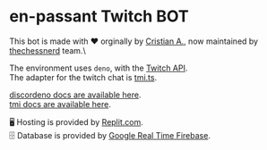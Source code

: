 
# en-passant Twitch BOT

This bot is made with ❤️ orginally by [Cristian A.](https://github.com/cristian-5),
now maintained by [thechessnerd](https://www.instagram.com/thechessnerd/) team.\

The environment uses `deno`, with the [Twitch API](https://dev.twitch.tv/docs/api/).\
The adapter for the twitch chat is [tmi.ts](https://deno.land/x/tmi@v1.0.5).

[discordeno docs are available here](https://doc.deno.land/https://deno.land/x/discordeno@13.0.0-rc45/mod.ts).\
[tmi docs are available here](https://doc.deno.land/https://deno.land/x/tmi@v1.0.5/mod.ts).

🖥 Hosting is provided by [Replit.com](https://replit.com/).\
🗄 Database is provided by [Google Real Time Firebase](https://console.firebase.google.com/u/0/).
